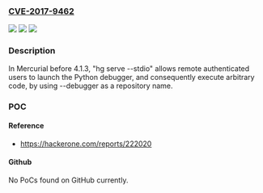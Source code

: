 ### [CVE-2017-9462](https://cve.mitre.org/cgi-bin/cvename.cgi?name=CVE-2017-9462)
![](https://img.shields.io/static/v1?label=Product&message=n%2Fa&color=blue)
![](https://img.shields.io/static/v1?label=Version&message=n%2Fa&color=blue)
![](https://img.shields.io/static/v1?label=Vulnerability&message=n%2Fa&color=brighgreen)

### Description

In Mercurial before 4.1.3, "hg serve --stdio" allows remote authenticated users to launch the Python debugger, and consequently execute arbitrary code, by using --debugger as a repository name.

### POC

#### Reference
- https://hackerone.com/reports/222020

#### Github
No PoCs found on GitHub currently.

